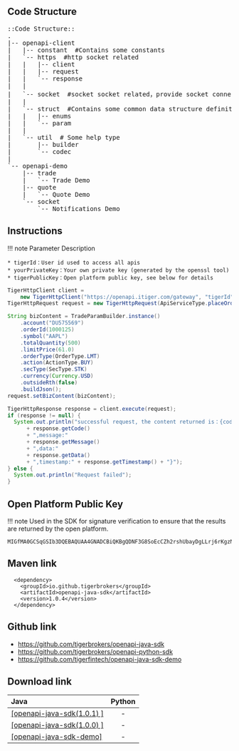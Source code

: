 ## Code Structure

<pre>
::Code Structure::
.
|-- openapi-client
|   |-- constant  #Contains some constants
|   `-- https  #http socket related
|   |   |-- client
|   |   |-- request
|   |   `-- response
|   |
|   `-- socket  #socket socket related，provide socket connection，asynchronous return data service
|   |
|   `-- struct  #Contains some common data structure definitions
|   |   |-- enums
|   |   `-- param
|   |
|   `-- util  # Some help type
|       |-- builder
|       `-- codec
|
`-- openapi-demo
    |-- trade
    |   `-- Trade Demo
    |-- quote
    |   `-- Quote Demo
    `-- socket
        `-- Notifications Demo
</pre>

## Instructions

!!! note
    Parameter Description
    

    * tigerId：User id used to access all apis
    * yourPrivateKey：Your own private key (generated by the openssl tool)
    * tigerPublicKey：Open platform public key, see below for details

```java
TigerHttpClient client =
    new TigerHttpClient("https://openapi.itiger.com/gateway", "tigerId", "yourPrivateKey", "tigerPublicKey");
TigerHttpRequest request = new TigerHttpRequest(ApiServiceType.placeOrder);

String bizContent = TradeParamBuilder.instance()
    .account("DU575569")
    .orderId(1000125)
    .symbol("AAPL")
    .totalQuantity(500)
    .limitPrice(61.0)
    .orderType(OrderType.LMT)
    .action(ActionType.BUY)
    .secType(SecType.STK)
    .currency(Currency.USD)
    .outsideRth(false)
    .buildJson();
request.setBizContent(bizContent);

TigerHttpResponse response = client.execute(request);
if (response != null) {
  System.out.println("successful request, the content returned is：{code:"
      + response.getCode()
      + ",message:"
      + response.getMessage()
      + ",data:"
      + response.getData()
      + ",timestamp:" + response.getTimestamp() + "}");
} else {
  System.out.println("Request failed");
}
```

## Open Platform Public Key

!!! note
Used in the SDK for signature verification to ensure that the results are returned by the open platform.

```
MIGfMA0GCSqGSIb3DQEBAQUAA4GNADCBiQKBgQDNF3G8SoEcCZh2rshUbayDgLLrj6rKgzNMxDL2HSnKcB0+GPOsndqSv+a4IBu9+I3fyBp5hkyMMG2+AXugd9pMpy6VxJxlNjhX1MYbNTZJUT4nudki4uh+LMOkIBHOceGNXjgB+cXqmlUnjlqha/HgboeHSnSgpM3dKSJQlIOsDwIDAQAB
```

## Maven link

```maven
  <dependency>
    <groupId>io.github.tigerbrokers</groupId>
    <artifactId>openapi-java-sdk</artifactId>
    <version>1.0.4</version>
  </dependency>
```

## Github link

* https://github.com/tigerbrokers/openapi-java-sdk
* https://github.com/tigerbrokers/openapi-python-sdk
* https://github.com/tigerfintech/openapi-java-sdk-demo


## Download link

Java | Python
:----------- |:-------------:
[[openapi-java-sdk(1.0.1) ]](../files/openapi-java-sdk-1.0.1.jar) | -
[[openapi-java-sdk(1.0.0) ]](../files/openapi-java-sdk-1.0.0.jar) | -
[[openapi-java-sdk-demo]](../files/openapi-java-sdk-demo.zip) | -
